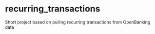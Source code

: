 # recurring_transactions
Short project based on pulling recurring transactions from OpenBanking data

